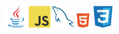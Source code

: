<p dir="auto">
    <code><a target="_blank" rel="noopener noreferrer" href="https://github.com/devicons/devicon/blob/master/icons/java/java-original.svg"><img alt="java" width="60px" src="https://github.com/devicons/devicon/raw/master/icons/java/java-original.svg" style="max-width: 100%;"></a></code>
    <code><a target="_blank" rel="noopener noreferrer"href="https://github.com/devicons/devicon/blob/1119b9f84c0290e0f0b38982099a2bd027a48bf1/icons/javascript/javascript-original.svg"><img alt="spring" width="60px" src="https://github.com/devicons/devicon/blob/1119b9f84c0290e0f0b38982099a2bd027a48bf1/icons/javascript/javascript-original.svg" style="max-width: 100%;"></a></code>
    <code><a target="_blank" rel="noopener noreferrer" href="https://github.com/devicons/devicon/blob/master/icons/mysql/mysql-original.svg"><img alt="mysql" width="60px" src="https://github.com/devicons/devicon/raw/master/icons/mysql/mysql-original.svg" style="max-width: 100%;"></a></code>
    <code><a target="_blank" rel="noopener noreferrer" href=https://github.com/devicons/devicon/blob/1119b9f84c0290e0f0b38982099a2bd027a48bf1/icons/html5/html5-original.svg><img alt="mysql" width="40px" src=https://github.com/devicons/devicon/blob/1119b9f84c0290e0f0b38982099a2bd027a48bf1/icons/html5/html5-original.svg style="max-width: 100%;"></a></code>
   <code><a target="_blank" rel="noopener noreferrer" href="https://github.com/devicons/devicon/blob/1119b9f84c0290e0f0b38982099a2bd027a48bf1/icons/css3/css3-original.svg"><img alt="java" width="60px" src="https://github.com/devicons/devicon/blob/1119b9f84c0290e0f0b38982099a2bd027a48bf1/icons/css3/css3-original.svg" style="max-width: 100%;"></a></code>
    <br><br>
</p>
